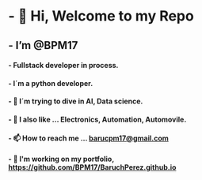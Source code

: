 # - 👋 Hi, Welcome to my Repo
## - I’m @BPM17
#### - Fullstack developer in process.
#### - I´m a python developer.
#### - 👀 I´m trying to dive in AI, Data science.
#### - 💞️ I also like ... Electronics, Automation, Automovile.
#### - 📫 How to reach me ... barucpm17@gmail.com
#### - :construction: I'm working on my portfolio, https://github.com/BPM17/BaruchPerez.github.io

<!---
BPM17/BPM17 is a ✨ special ✨ repository because its `README.md` (this file) appears on your GitHub profile.
You can click the Preview link to take a look at your changes.
--->
